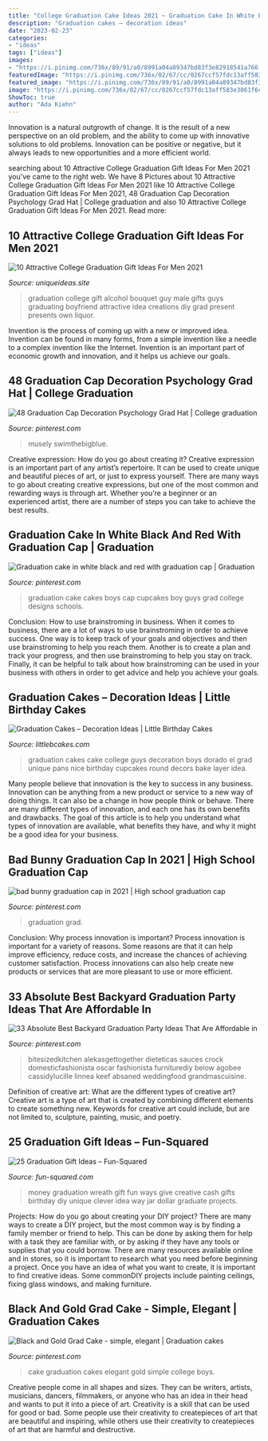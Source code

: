 ```yaml
---
title: "College Graduation Cake Ideas 2021 ~ Graduation Cake In White Black And Red With Graduation Cap"
description: "Graduation cakes – decoration ideas"
date: "2023-02-23"
categories:
- "ideas"
tags: ["ideas"]
images:
- "https://i.pinimg.com/736x/89/91/a0/8991a04a89347bd83f3e82918541a766.jpg"
featuredImage: "https://i.pinimg.com/736x/02/67/cc/0267ccf57fdc13aff583e3861f6ca426.jpg"
featured_image: "https://i.pinimg.com/736x/89/91/a0/8991a04a89347bd83f3e82918541a766.jpg"
image: "https://i.pinimg.com/736x/02/67/cc/0267ccf57fdc13aff583e3861f6ca426.jpg"
ShowToc: true
author: "Ada Kiehn"
---
```



Innovation is a natural outgrowth of change. It is the result of a new perspective on an old problem, and the ability to come up with innovative solutions to old problems. Innovation can be positive or negative, but it always leads to new opportunities and a more efficient world.

	

		
searching about 10 Attractive College Graduation Gift Ideas For Men 2021 you've came to the right web. We have 8 Pictures about 10 Attractive College Graduation Gift Ideas For Men 2021 like 10 Attractive College Graduation Gift Ideas For Men 2021, 48 Graduation Cap Decoration Psychology Grad Hat | College graduation and also 10 Attractive College Graduation Gift Ideas For Men 2021. Read more:
		
    
## 10 Attractive College Graduation Gift Ideas For Men 2021

<img loading=lazy src="https://www.uniqueideas.site/wp-content/uploads/alcohol-bouquet-for-a-guy-graduating-college-my-own-creations.jpg" onerror="this.onerror=null;this.src='https://tse2.mm.bing.net/th?id=OIP.BCybHhz9G1DaMPiglpo4qgHaJ4&amp;pid=15.1';" alt="10 Attractive College Graduation Gift Ideas For Men 2021">

_Source: uniqueideas.site_

>graduation college gift alcohol bouquet guy male gifts guys graduating boyfriend attractive idea creations diy grad present presents own liquor. 

	

Invention is the process of coming up with a new or improved idea. Invention can be found in many forms, from a simple invention like a needle to a complex invention like the Internet. Invention is an important part of economic growth and innovation, and it helps us achieve our goals.

    
## 48 Graduation Cap Decoration Psychology Grad Hat | College Graduation

<img loading=lazy src="https://i.pinimg.com/736x/02/67/cc/0267ccf57fdc13aff583e3861f6ca426.jpg" onerror="this.onerror=null;this.src='https://tse1.mm.bing.net/th?id=OIP.jxdkGI8M9IXHXTVVWeowSgHaJ3&amp;pid=15.1';" alt="48 Graduation Cap Decoration Psychology Grad Hat | College graduation">

_Source: pinterest.com_

>musely swimthebigblue. 

	

Creative expression: How do you go about creating it?
Creative expression is an important part of any artist’s repertoire. It can be used to create unique and beautiful pieces of art, or just to express yourself. There are many ways to go about creating creative expressions, but one of the most common and rewarding ways is through art. Whether you’re a beginner or an experienced artist, there are a number of steps you can take to achieve the best results.

    
## Graduation Cake In White Black And Red With Graduation Cap | Graduation

<img loading=lazy src="https://i.pinimg.com/736x/e8/f4/b7/e8f4b78172948c692f727abd15afda3d--red-and-black-graduation-cake-graduation-cake-ideas-for-boys-high-schools.jpg" onerror="this.onerror=null;this.src='https://tse4.mm.bing.net/th?id=OIP.p7fj8j8wpD7hN0omjodixQHaHa&amp;pid=15.1';" alt="Graduation cake in white black and red with graduation cap | Graduation">

_Source: pinterest.com_

>graduation cake cakes boys cap cupcakes boy guys grad college designs schools. 

	

Conclusion: How to use brainstroming in business.
When it comes to business, there are a lot of ways to use brainstroming in order to achieve success. One way is to keep track of your goals and objectives and then use brainstroming to help you reach them. Another is to create a plan and track your progress, and then use brainstroming to help you stay on track. Finally, it can be helpful to talk about how brainstroming can be used in your business with others in order to get advice and help you achieve your goals.

    
## Graduation Cakes – Decoration Ideas | Little Birthday Cakes

<img loading=lazy src="http://www.littlebcakes.com/wp-content/uploads/2013/08/Graduation-Cake-Pans.jpg" onerror="this.onerror=null;this.src='https://tse2.mm.bing.net/th?id=OIP.h7JsWafve_9TjcRMi4l70wHaJ4&amp;pid=15.1';" alt="Graduation Cakes – Decoration Ideas | Little Birthday Cakes">

_Source: littlebcakes.com_

>graduation cakes cake college guys decoration boys dorado el grad unique pans nice birthday cupcakes round decors bake layer idea. 

	

Many people believe that innovation is the key to success in any business. Innovation can be anything from a new product or service to a new way of doing things. It can also be a change in how people think or behave. There are many different types of innovation, and each one has its own benefits and drawbacks. The goal of this article is to help you understand what types of innovation are available, what benefits they have, and why it might be a good idea for your business.

    
## Bad Bunny Graduation Cap In 2021 | High School Graduation Cap

<img loading=lazy src="https://i.pinimg.com/736x/7d/4b/91/7d4b91d5300f548865b7403978d491b2.jpg" onerror="this.onerror=null;this.src='https://tse3.mm.bing.net/th?id=OIP.uvBP-3TkrEN2fjON57C0EgHaJP&amp;pid=15.1';" alt="bad bunny graduation cap in 2021 | High school graduation cap">

_Source: pinterest.com_

>graduation grad. 

	

Conclusion: Why process innovation is important?
Process innovation is important for a variety of reasons. Some reasons are that it can help improve efficiency, reduce costs, and increase the chances of achieving customer satisfaction. Process innovations can also help create new products or services that are more pleasant to use or more efficient.

    
## 33 Absolute Best Backyard Graduation Party Ideas That Are Affordable In

<img loading=lazy src="https://i.pinimg.com/736x/bd/1e/fc/bd1efc3f92fa7d392ba73c4f22bad671.jpg" onerror="this.onerror=null;this.src='https://tse3.mm.bing.net/th?id=OIP.lPVqvTN67j8xni2fXzGJjgHaLG&amp;pid=15.1';" alt="33 Absolute Best Backyard Graduation Party Ideas That Are Affordable in">

_Source: pinterest.com_

>bitesizedkitchen alekasgettogether dieteticas sauces crock domesticfashionista oscar fashionista furniturediy below agobee cassidylucille linnea keef absaned weddingfood grandmascuisine. 

	

Definition of creative art: What are the different types of creative art?
Creative art is a type of art that is created by combining different elements to create something new. Keywords for creative art could include, but are not limited to, sculpture, painting, music, and poetry.

    
## 25 Graduation Gift Ideas – Fun-Squared

<img loading=lazy src="http://fun-squared.com/wp-content/uploads/2017/05/GradWreath.jpg" onerror="this.onerror=null;this.src='https://tse3.mm.bing.net/th?id=OIP.8ERIPmSt1jy2wlwWd8eCMwHaLD&amp;pid=15.1';" alt="25 Graduation Gift Ideas – Fun-Squared">

_Source: fun-squared.com_

>money graduation wreath gift fun ways give creative cash gifts birthday diy unique clever idea way jar dollar graduate projects. 

	

Projects: How do you go about creating your DIY project?
There are many ways to create a DIY project, but the most common way is by finding a family member or friend to help. This can be done by asking them for help with a task they are familiar with, or by asking if they have any tools or supplies that you could borrow. There are many resources available online and in stores, so it is important to research what you need before beginning a project. Once you have an idea of what you want to create, it is important to find creative ideas. Some commonDIY projects include painting ceilings, fixing glass windows, and making furniture.

    
## Black And Gold Grad Cake - Simple, Elegant | Graduation Cakes

<img loading=lazy src="https://i.pinimg.com/736x/89/91/a0/8991a04a89347bd83f3e82918541a766.jpg" onerror="this.onerror=null;this.src='https://tse1.mm.bing.net/th?id=OIP.5kzfmfYtJXwt9DLjPYdxTgHaKu&amp;pid=15.1';" alt="Black and Gold Grad Cake - simple, elegant | Graduation cakes">

_Source: pinterest.com_

>cake graduation cakes elegant gold simple college boys. 

	

Creative people come in all shapes and sizes. They can be writers, artists, musicians, dancers, filmmakers, or anyone who has an idea in their head and wants to put it into a piece of art. Creativity is a skill that can be used for good or bad. Some people use their creativity to createpieces of art that are beautiful and inspiring, while others use their creativity to createpieces of art that are harmful and destructive.

